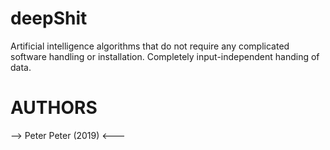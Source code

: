 # deepShit

Artificial intelligence algorithms that do not require any complicated software handling or installation. Completely input-independent handing of data.

# AUTHORS

--> Peter Peter (2019) <---
